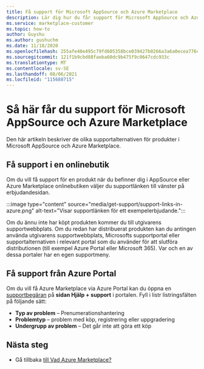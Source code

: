 ```yaml
---
title: Få support för Microsoft AppSource och Azure Marketplace
description: Lär dig hur du får support för Microsoft AppSource och Azure Marketplace.
ms.service: marketplace-customer
ms.topic: how-to
author: Guyshu
ms.author: gushuchm
ms.date: 11/18/2020
ms.openlocfilehash: 255afe40e495c79fd605358bce039427b0266a3a6a0ecea776cef8734709097b
ms.sourcegitcommit: 121f1b9cbd88faeba60dc9b475f9c0647cdc933c
ms.translationtype: MT
ms.contentlocale: sv-SE
ms.lasthandoff: 08/06/2021
ms.locfileid: "115688715"
---
```

# <a name="how-to-get-support-for-microsoft-appsource-and-azure-marketplace"></a>Så här får du support för Microsoft AppSource och Azure Marketplace

Den här artikeln beskriver de olika supportalternativen för produkter i Microsoft AppSource och Azure Marketplace. 

## <a name="get-support-in-an-online-store"></a>Få support i en onlinebutik

Om du vill få support för en produkt när du befinner dig i AppSource eller Azure Marketplace onlinebutiken väljer du supportlänken till vänster på erbjudandesidan. 

:::image type="content" source="media/get-support/support-links-in-azure.png" alt-text="Visar supportlänken för ett exempelerbjudande.":::

Om du ännu inte har köpt produkten kommer du till utgivarens supportwebbplats. Om du redan har distribuerat produkten kan du antingen använda utgivarens supportwebbplats, Microsofts supportportal eller supportalternativen i relevant portal som du använder för att slutföra distributionen (till exempel Azure Portal eller Microsoft 365). Var och en av dessa portaler har en egen supportmeny.

## <a name="get-support-from-the-azure-portal"></a>Få support från Azure Portal

Om du vill få Azure Marketplace via Azure Portal kan du öppna en [supportbegäran](https://portal.azure.com/#blade/Microsoft_Azure_Support/HelpAndSupportBlade/newsupportrequest) på **sidan Hjälp + support** i portalen. Fyll i listr listringsfälten på följande sätt:

- **Typ av problem** – Prenumerationshantering
- **Problemtyp** – problem med köp, registrering eller uppgradering
- **Undergrupp av problem** – Det går inte att göra ett köp

## <a name="next-steps"></a>Nästa steg

- Gå tillbaka [till Vad Azure Marketplace?](azure-marketplace-overview.md)
